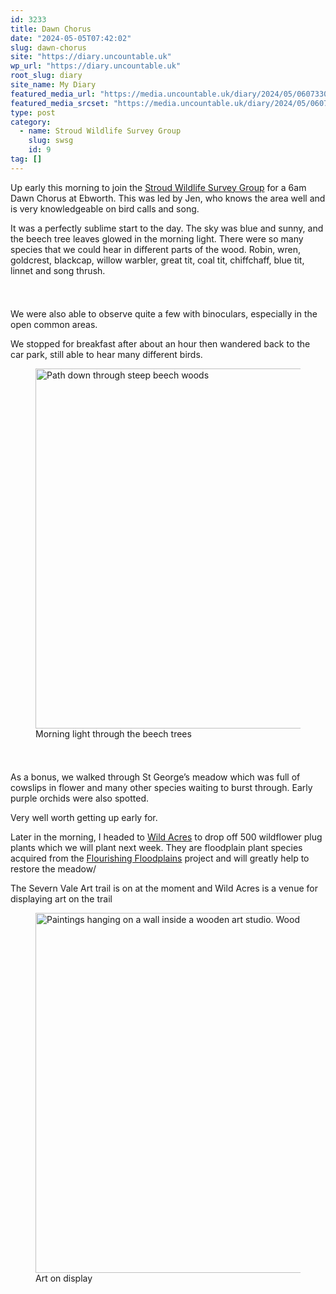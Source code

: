 ```yaml
---
id: 3233
title: Dawn Chorus
date: "2024-05-05T07:42:02"
slug: dawn-chorus
site: "https://diary.uncountable.uk"
wp_url: "https://diary.uncountable.uk"
root_slug: diary
site_name: My Diary
featured_media_url: "https://media.uncountable.uk/diary/2024/05/06073304/IMG20240505055410.webp"
featured_media_srcset: "https://media.uncountable.uk/diary/2024/05/06073304/IMG20240505055410-300x169.webp 300w, https://media.uncountable.uk/diary/2024/05/06073304/IMG20240505055410-1024x576.webp 1024w, https://media.uncountable.uk/diary/2024/05/06073304/IMG20240505055410-150x150.webp 150w, https://media.uncountable.uk/diary/2024/05/06073304/IMG20240505055410-640x360.webp 640w, https://media.uncountable.uk/diary/2024/05/06073304/IMG20240505055410.webp 2000w"
type: post
category:
  - name: Stroud Wildlife Survey Group
    slug: swsg
    id: 9
tag: []
---
```



<p>Up early this morning to join the <a href="https://stroudwildlifesurvey.org.uk">Stroud Wildlife Survey Group</a> for a 6am Dawn Chorus at Ebworth.  This was led by Jen, who knows the area well and is very knowledgeable on bird calls and song.</p>



<p>It was a perfectly sublime start to the day.  The sky was blue and sunny, and the beech tree leaves glowed in the morning light.  There were so many species that we could hear in different parts of the wood.  Robin, wren, goldcrest, blackcap, willow warbler, great tit, coal tit, chiffchaff, blue tit, linnet and song thrush.</p>


<style>.kb-row-layout-id3233_131ac4-30 > .kt-row-column-wrap{align-content:start;}:where(.kb-row-layout-id3233_131ac4-30 > .kt-row-column-wrap) > .wp-block-kadence-column{justify-content:start;}.kb-row-layout-id3233_131ac4-30 > .kt-row-column-wrap{column-gap:var(--global-kb-gap-md, 2rem);row-gap:var(--global-kb-gap-md, 2rem);padding-top:var(--global-kb-spacing-sm, 1.5rem);padding-bottom:var(--global-kb-spacing-sm, 1.5rem);grid-template-columns:repeat(2, minmax(0, 1fr));}.kb-row-layout-id3233_131ac4-30 > .kt-row-layout-overlay{opacity:0.30;}@media all and (max-width: 1024px){.kb-row-layout-id3233_131ac4-30 > .kt-row-column-wrap{grid-template-columns:repeat(2, minmax(0, 1fr));}}@media all and (max-width: 767px){.kb-row-layout-id3233_131ac4-30 > .kt-row-column-wrap{grid-template-columns:minmax(0, 1fr);}}</style><div class="kb-row-layout-wrap kb-row-layout-id3233_131ac4-30 alignnone wp-block-kadence-rowlayout"><div class="kt-row-column-wrap kt-has-2-columns kt-row-layout-equal kt-tab-layout-inherit kt-mobile-layout-row kt-row-valign-top">
<style>.kadence-column3233_a031db-0a > .kt-inside-inner-col,.kadence-column3233_a031db-0a > .kt-inside-inner-col:before{border-top-left-radius:0px;border-top-right-radius:0px;border-bottom-right-radius:0px;border-bottom-left-radius:0px;}.kadence-column3233_a031db-0a > .kt-inside-inner-col{column-gap:var(--global-kb-gap-sm, 1rem);}.kadence-column3233_a031db-0a > .kt-inside-inner-col{flex-direction:column;}.kadence-column3233_a031db-0a > .kt-inside-inner-col > .aligncenter{width:100%;}.kadence-column3233_a031db-0a > .kt-inside-inner-col:before{opacity:0.3;}.kadence-column3233_a031db-0a{position:relative;}@media all and (max-width: 1024px){.kadence-column3233_a031db-0a > .kt-inside-inner-col{flex-direction:column;justify-content:center;}}@media all and (max-width: 767px){.kadence-column3233_a031db-0a > .kt-inside-inner-col{flex-direction:column;justify-content:center;}}</style>
<div class="wp-block-kadence-column kadence-column3233_a031db-0a"><div class="kt-inside-inner-col">
<p>We were also able to observe quite a few with binoculars, especially in the open common areas.</p>



<p>We stopped for breakfast after about an hour then wandered back to the car park, still able to hear many different birds.</p>
</div></div>


<style>.kadence-column3233_92cdcf-6a > .kt-inside-inner-col,.kadence-column3233_92cdcf-6a > .kt-inside-inner-col:before{border-top-left-radius:0px;border-top-right-radius:0px;border-bottom-right-radius:0px;border-bottom-left-radius:0px;}.kadence-column3233_92cdcf-6a > .kt-inside-inner-col{column-gap:var(--global-kb-gap-sm, 1rem);}.kadence-column3233_92cdcf-6a > .kt-inside-inner-col{flex-direction:column;}.kadence-column3233_92cdcf-6a > .kt-inside-inner-col > .aligncenter{width:100%;}.kadence-column3233_92cdcf-6a > .kt-inside-inner-col:before{opacity:0.3;}.kadence-column3233_92cdcf-6a{position:relative;}@media all and (max-width: 1024px){.kadence-column3233_92cdcf-6a > .kt-inside-inner-col{flex-direction:column;justify-content:center;}}@media all and (max-width: 767px){.kadence-column3233_92cdcf-6a > .kt-inside-inner-col{flex-direction:column;justify-content:center;}}</style>
<div class="wp-block-kadence-column kadence-column3233_92cdcf-6a"><div class="kt-inside-inner-col">
<figure class="wp-block-image size-large"><img loading="lazy" decoding="async" width="1024" height="576" src="https://media.uncountable.uk/diary/2024/05/06073302/IMG20240505063603-1024x576.webp" alt="Path down through steep beech woods" class="wp-image-3226" srcset="https://media.uncountable.uk/diary/2024/05/06073302/IMG20240505063603-1024x576.webp 1024w, https://media.uncountable.uk/diary/2024/05/06073302/IMG20240505063603-300x169.webp 300w, https://media.uncountable.uk/diary/2024/05/06073302/IMG20240505063603-640x360.webp 640w, https://media.uncountable.uk/diary/2024/05/06073302/IMG20240505063603.webp 2000w" sizes="auto, (max-width: 1024px) 100vw, 1024px" /><figcaption class="wp-element-caption">Morning light through the beech trees</figcaption></figure>
</div></div>

</div></div>


<p>As a bonus, we walked through St George&#8217;s meadow which was full of cowslips in flower and many other species waiting to burst through.  Early purple orchids were also spotted.</p>



<p>Very well worth getting up early for.</p>



<p>Later in the morning, I headed to <a href="https://wildacres.org.uk/">Wild Acres</a> to drop off 500 wildflower plug plants which we will plant next week.  They are floodplain plant species acquired from the <a href="https://www.wwt.org.uk/our-work/projects/flourishing-floodplains/">Flourishing Floodplains</a> project and will greatly help to restore the meadow/</p>



<p>The Severn Vale Art trail is on at the moment and Wild Acres is a venue for displaying art on the trail</p>



<figure class="wp-block-image size-large"><img loading="lazy" decoding="async" width="1024" height="576" src="https://media.uncountable.uk/diary/2024/05/06073303/IMG20240505102546-1024x576.webp" alt="Paintings hanging on a wall inside a wooden art studio. Wood burner in corner" class="wp-image-3227" srcset="https://media.uncountable.uk/diary/2024/05/06073303/IMG20240505102546-1024x576.webp 1024w, https://media.uncountable.uk/diary/2024/05/06073303/IMG20240505102546-300x169.webp 300w, https://media.uncountable.uk/diary/2024/05/06073303/IMG20240505102546-640x360.webp 640w, https://media.uncountable.uk/diary/2024/05/06073303/IMG20240505102546.webp 2000w" sizes="auto, (max-width: 1024px) 100vw, 1024px" /><figcaption class="wp-element-caption">Art on display</figcaption></figure>
